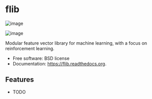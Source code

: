 flib
====

![image](https://img.shields.io/travis/rldotai/flib.svg%0A%20%20%20%20%20:target:%20https://travis-ci.org/rldotaiflib)

![image](https://img.shields.io/pypi/v/flib.svg%0A%20%20%20%20%20:target:%20https://pypi.python.org/pypi/flib)

Modular feature vector library for machine learning, with a focus on reinforcement learning.

-   Free software: BSD license
-   Documentation: <https://flib.readthedocs.org>.

Features
--------

-   TODO

